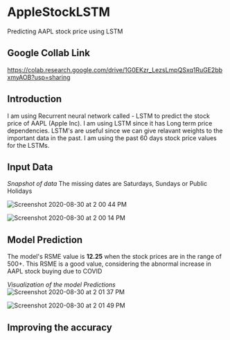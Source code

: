 # AppleStockLSTM
Predicting AAPL stock price using LSTM

## Google Collab Link
https://colab.research.google.com/drive/1G0EKzr_LezsLmpQSxq1RuGE2bbxmyAOB?usp=sharing

## Introduction
I am using Recurrent neural network called - LSTM to predict the stock price of AAPL (Apple Inc).
I am using LSTM since it has Long term price dependencies.
LSTM's are useful since we can give relavant weights to the important data in the past.
I am using the past 60 days stock price values for the LSTMs.

## Input Data
*Snapshot of data*
The missing dates are Saturdays, Sundays or Public Holidays

![Screenshot 2020-08-30 at 2 00 44 PM](https://user-images.githubusercontent.com/22790699/91654888-45966900-eaca-11ea-935d-44f3ab60d9c3.png)

![Screenshot 2020-08-30 at 2 00 14 PM](https://user-images.githubusercontent.com/22790699/91654797-92c60b00-eac9-11ea-9500-51fa9d5d4d67.png)

## Model Prediction

The model's RSME value is **12.25** when the stock prices are in the range of 500+.
This RSME is a good value, considering the abnormal increase in AAPL stock buying due to COVID

*Visualization of the model Predictions*
![Screenshot 2020-08-30 at 2 01 37 PM](https://user-images.githubusercontent.com/22790699/91654992-116f7800-eacb-11ea-8a63-6a891de7fded.png)

![Screenshot 2020-08-30 at 2 01 49 PM](https://user-images.githubusercontent.com/22790699/91655020-55fb1380-eacb-11ea-8f89-f6c1481b63f4.png)

## Improving the accuracy 
